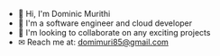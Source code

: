 - 👋 Hi, I'm Dominic Murithi
- 👀 I'm a software engineer and cloud developer
- 🤝 I'm looking to collaborate on any exciting projects
- ✉  Reach me at: domimuri85@gmail.com
